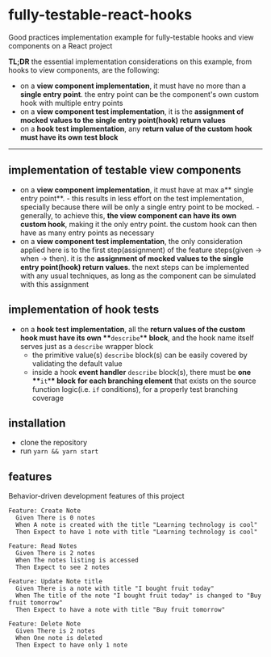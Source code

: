 # fully-testable-react-hooks

Good practices implementation example for fully-testable hooks and view components on a React project

**TL;DR** the essential implementation considerations on this example, from hooks to view components, are the following:

- on a **view component implementation**, it must have no more than a **single entry point**. the entry point can be the component's own custom hook with multiple entry points
- on a **view component test implementation**, it is the **assignment of mocked values to the single entry point(hook) return values**
- on a **hook test implementation**, any **return value of the custom hook must have its own test block**

---

## implementation of testable view components

- on a **view component** **implementation**, it must have at max a** single entry point**. - this results in less effort on the test implementation, specially because there will be only a single entry point to be mocked. - generally, to achieve this, **the view component can have its own custom hook**, making it the only entry point. the custom hook can then have as many entry points as necessary
- on a **view component test implementation**, the only consideration applied here is to the first step(assignment) of the feature steps(given -> when -> then). it is the **assignment of mocked values to the single entry point(hook) return values**. the next steps can be implemented with any usual techniques, as long as the component can be simulated with this assignment

## implementation of hook tests

- on a **hook test implementation**, all the **return values of the custom hook must have its own \*\***`describe`\***\* block**, and the hook name itself serves just as a `describe` wrapper block
  - the primitive value(s) `describe` block(s) can be easily covered by validating the default value
  - inside a hook **event handler** `describe` block(s), there must be **one \*\***`it`\***\* block** **for each branching element** that exists on the source function logic(i.e. `if` conditions), for a properly test branching coverage

## installation

- clone the repository
- run `yarn && yarn start`

## features

Behavior-driven development features of this project

```plaintext
Feature: Create Note
  Given There is 0 notes
  When A note is created with the title "Learning technology is cool"
  Then Expect to have 1 note with title "Learning technology is cool"
```

```plaintext
Feature: Read Notes
  Given There is 2 notes
  When The notes listing is accessed
  Then Expect to see 2 notes
```

```plaintext
Feature: Update Note title
  Given There is a note with title "I bought fruit today"
  When The title of the note "I bought fruit today" is changed to "Buy fruit tomorrow"
  Then Expect to have a note with title "Buy fruit tomorrow"
```

```plaintext
Feature: Delete Note
  Given There is 2 notes
  When One note is deleted
  Then Expect to have only 1 note
```

